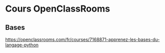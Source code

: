 # Cours OpenClassRooms

## Bases

https://openclassrooms.com/fr/courses/7168871-apprenez-les-bases-du-langage-python
